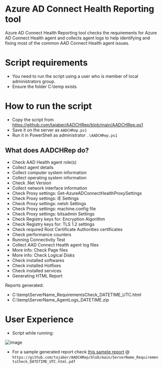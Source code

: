# Azure AD Connect Health Reporting tool
Azure AD Connect Health Reporting tool checks the requirements for Azure AD Connect Health agent and collects agent logs to help identifying and fixing most of the common AAD Connect Health agent issues.

# Script requirements
* You need to run the script using a user who is member of local administrators group.
* Ensure the folder C:\temp exists

# How to run the script
* Copy the script from https://github.com/tajaber/AADCHRep/blob/main/AADCHRep.ps1
* Save it on the server as `AADCHRep.ps1`
* Run it in PowerShell as administrator `.\AADCHRep.ps1`

## What does AADCHRep do?
* Check AAD Health agent role(s)
* Collect agent details
* Collect computer system information
* Collect operating system information
* Check .Net Version
* Collect network interface information
* Check Proxy settings: Get-AzureADConnectHealthProxySettings
* Check Proxy settings: IE Settings
* Check Proxy settings: netsh Settings
* Check Proxy settings: machine.config file
* Check Proxy settings: bitsadmin Settings
* Check Registry keys for: Encryption Algorithm 
* Check Registry keys for: TLS 1.2 settings
* Check required Root Certificate Authorities certificates
* Check performance counters
* Running Connectivity Test
* Collect AAD Connect Health agent log files
* More info: Check Page files
* More info: Check Logical Disks
* Check installed softwares
* Check installed Hotfixes
* Check installed services
* Generating HTML Report

Reports generated:
* C:\temp\ServerName_RequirementsCheck_DATETIME_UTC.html
* C:\temp\ServerName_AgentLogs_DATETIME.zip

# User Experience
* Script while running:

![image](https://user-images.githubusercontent.com/64084421/211571446-56904425-1093-4227-8622-8ae187d71c23.png)

* For a sample generated report check [this sample report](https://github.com/tajaber/AADCHRep/blob/main/ServerName_RequirementsCheck_DATETIME_UTC.html.pdf) @ `https://github.com/tajaber/AADCHRep/blob/main/ServerName_RequirementsCheck_DATETIME_UTC.html.pdf`
